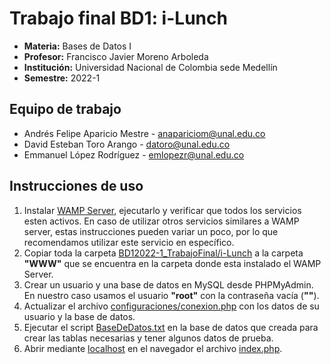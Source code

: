 # Trabajo final BD1: i-Lunch
- **Materia:** Bases de Datos I
- **Profesor:** Francisco Javier Moreno Arboleda
- **Institución:** Universidad Nacional de Colombia sede Medellín
- **Semestre:** 2022-1

## Equipo de trabajo
- Andrés Felipe Aparicio Mestre - [anapariciom@unal.edu.co](mailto:anapariciom@unal.edu.co)
- David Esteban Toro Arango - [datoro@unal.edu.co](mailto:datoro@unal.edu.co)
- Emmanuel López Rodríguez - [emlopezr@unal.edu.co](mailto:emlopezr@unal.edu.co)

## Instrucciones de uso
1. Instalar [WAMP Server](https://www.wampserver.com/en/), ejecutarlo y verificar que todos los servicios esten activos. En caso de utilizar otros servicios similares a WAMP server, estas instrucciones pueden variar un poco, por lo que recomendamos utilizar este servicio en específico.
3. Copiar toda la carpeta [BD12022-1_TrabajoFinal/i-Lunch](https://github.com/lopezemmanuel/BD12022-1_TrabajoFinal) a la carpeta **"WWW"** que se encuentra en la carpeta donde esta instalado el WAMP Server.
4. Crear un usuario y una base de datos en MySQL desde PHPMyAdmin. En nuestro caso usamos el usuario **"root"** con la contraseña vacía (**""**).
5. Actualizar el archivo [configuraciones/conexion.php](https://github.com/lopezemmanuel/BD12022-1_TrabajoFinal/blob/main/i-Lunch/configuraciones/conexion.php) con los datos de su usuario y la base de datos.
6. Ejecutar el script [BaseDeDatos.txt](https://github.com/lopezemmanuel/BD12022-1_TrabajoFinal/blob/main/i-Lunch/BaseDeDatos.txt) en la base de datos que creada para crear las tablas necesarias y tener algunos datos de prueba.
7. Abrir mediante [localhost](http://localhost) en el navegador el archivo [index.php](https://github.com/lopezemmanuel/BD12022-1_TrabajoFinal/blob/main/i-Lunch/index.php).
